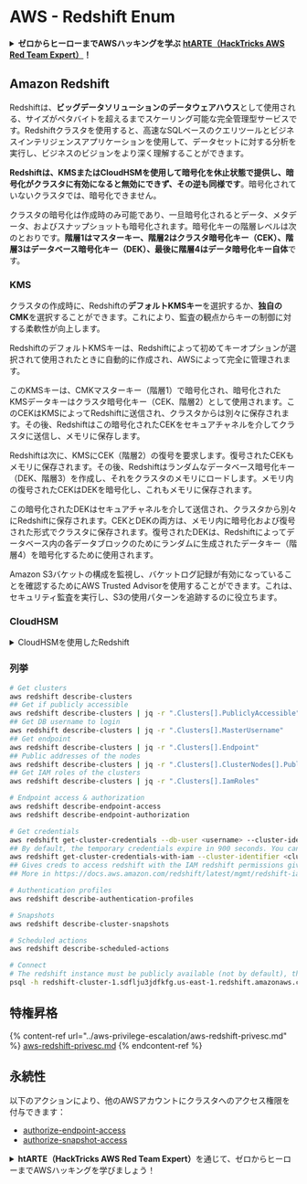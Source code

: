 # AWS - Redshift Enum

<details>

<summary><strong>ゼロからヒーローまでAWSハッキングを学ぶ</strong> <a href="https://training.hacktricks.xyz/courses/arte"><strong>htARTE（HackTricks AWS Red Team Expert）</strong></a><strong>！</strong></summary>

HackTricksをサポートする他の方法：

- **HackTricksで企業を宣伝したい**または**HackTricksをPDFでダウンロードしたい**場合は、[**SUBSCRIPTION PLANS**](https://github.com/sponsors/carlospolop)をチェックしてください！
- [**公式PEASS＆HackTricksスワッグ**](https://peass.creator-spring.com)を入手する
- [**The PEASS Family**](https://opensea.io/collection/the-peass-family)を発見し、独占的な[**NFTs**](https://opensea.io/collection/the-peass-family)のコレクションを見つける
- **💬 [Discordグループ](https://discord.gg/hRep4RUj7f)**または[telegramグループ](https://t.me/peass)に**参加**するか、**Twitter** 🐦 [**@hacktricks\_live**](https://twitter.com/hacktricks\_live)**をフォロー**する。
- **ハッキングトリックを共有するには、[HackTricks](https://github.com/carlospolop/hacktricks)と[HackTricks Cloud](https://github.com/carlospolop/hacktricks-cloud)のGitHubリポジトリにPRを提出してください。**

</details>

## Amazon Redshift

Redshiftは、**ビッグデータソリューションのデータウェアハウス**として使用される、サイズがペタバイトを超えるまでスケーリング可能な完全管理型サービスです。Redshiftクラスタを使用すると、高速なSQLベースのクエリツールとビジネスインテリジェンスアプリケーションを使用して、データセットに対する分析を実行し、ビジネスのビジョンをより深く理解することができます。

**Redshiftは、KMSまたはCloudHSMを使用して暗号化を休止状態で提供し、暗号化がクラスタに有効になると無効にできず、その逆も同様です**。暗号化されていないクラスタでは、暗号化できません。

クラスタの暗号化は作成時のみ可能であり、一旦暗号化されるとデータ、メタデータ、およびスナップショットも暗号化されます。暗号化キーの階層レベルは次のとおりです。**階層1はマスターキー、階層2はクラスタ暗号化キー（CEK）、階層3はデータベース暗号化キー（DEK）、最後に階層4はデータ暗号化キー自体**です。

### KMS

クラスタの作成時に、Redshiftの**デフォルトKMSキー**を選択するか、**独自のCMK**を選択することができます。これにより、監査の観点からキーの制御に対する柔軟性が向上します。

RedshiftのデフォルトKMSキーは、Redshiftによって初めてキーオプションが選択されて使用されたときに自動的に作成され、AWSによって完全に管理されます。

このKMSキーは、CMKマスターキー（階層1）で暗号化され、暗号化されたKMSデータキーはクラスタ暗号化キー（CEK、階層2）として使用されます。このCEKはKMSによってRedshiftに送信され、クラスタからは別々に保存されます。その後、Redshiftはこの暗号化されたCEKをセキュアチャネルを介してクラスタに送信し、メモリに保存します。

Redshiftは次に、KMSにCEK（階層2）の復号を要求します。復号されたCEKもメモリに保存されます。その後、Redshiftはランダムなデータベース暗号化キー（DEK、階層3）を作成し、それをクラスタのメモリにロードします。メモリ内の復号されたCEKはDEKを暗号化し、これもメモリに保存されます。

この暗号化されたDEKはセキュアチャネルを介して送信され、クラスタから別々にRedshiftに保存されます。CEKとDEKの両方は、メモリ内に暗号化および復号された形式でクラスタに保存されます。復号されたDEKは、Redshiftによってデータベース内の各データブロックのためにランダムに生成されたデータキー（階層4）を暗号化するために使用されます。

Amazon S3バケットの構成を監視し、バケットログ記録が有効になっていることを確認するためにAWS Trusted Advisorを使用することができます。これは、セキュリティ監査を実行し、S3の使用パターンを追跡するのに役立ちます。

### CloudHSM

<details>

<summary>CloudHSMを使用したRedshift</summary>

CloudHSMを使用して暗号化を実行する場合、まずHSMクライアントとRedshiftの間に信頼された接続を設定する必要があります。この際には、クライアント証明書とサーバ証明書を使用します。

この接続は、暗号化キーをHSMクライアントとRedshiftクラスタの間で送信できるようにするために必要です。ランダムに生成されたプライベートキーとパブリックキーのペアを使用して、Redshiftは公開クライアント証明書を作成し、これを暗号化してRedshiftに保存します。これをHSMクライアントにダウンロードして登録し、適切なHSMパーティションに割り当てる必要があります。

次に、RedshiftをHSMクライアントの次の詳細で構成する必要があります。HSMのIPアドレス、HSMパーティション名、HSMパーティションパスワード、およびCloudHSMによって暗号化された公開HSMサーバ証明書です。これらの情報が提供されると、Redshiftは接続を確認し、開発パーティションにアクセスできることを確認します。

内部セキュリティポリシーまたはガバナンスコントロールにより、暗号キーのローテーションを適用する必要がある場合、Redshiftを使用して暗号化されたクラスタの暗号化キーをローテーションできます。ただし、キーのローテーションプロセス中に、クラスタが非常に短い時間利用できなくなるため、必要に応じてのみキーをローテーションするか、またはキーが侵害された可能性がある場合にのみ行うことが最適です。

ローテーション中、RedshiftはクラスタのCEKをローテーションし、そのクラスタのバックアップ用のCEKをローテーションします。クラスタのDEKをローテーションしますが、DEKを使用して暗号化されたS3に保存されているスナップショットのDEKをローテーションすることはできません。プロセスが完了するまで、クラスタを「キーのローテーション中」の状態にし、ステータスが「利用可能」に戻ると完了します。

</details>

### 列挙
```bash
# Get clusters
aws redshift describe-clusters
## Get if publicly accessible
aws redshift describe-clusters | jq -r ".Clusters[].PubliclyAccessible"
## Get DB username to login
aws redshift describe-clusters | jq -r ".Clusters[].MasterUsername"
## Get endpoint
aws redshift describe-clusters | jq -r ".Clusters[].Endpoint"
## Public addresses of the nodes
aws redshift describe-clusters | jq -r ".Clusters[].ClusterNodes[].PublicIPAddress"
## Get IAM roles of the clusters
aws redshift describe-clusters | jq -r ".Clusters[].IamRoles"

# Endpoint access & authorization
aws redshift describe-endpoint-access
aws redshift describe-endpoint-authorization

# Get credentials
aws redshift get-cluster-credentials --db-user <username> --cluster-identifier <cluster-id>
## By default, the temporary credentials expire in 900 seconds. You can optionally specify a duration between 900 seconds (15 minutes) and 3600 seconds (60 minutes).
aws redshift get-cluster-credentials-with-iam --cluster-identifier <cluster-id>
## Gives creds to access redshift with the IAM redshift permissions given to the current AWS account
## More in https://docs.aws.amazon.com/redshift/latest/mgmt/redshift-iam-access-control-identity-based.html

# Authentication profiles
aws redshift describe-authentication-profiles

# Snapshots
aws redshift describe-cluster-snapshots

# Scheduled actions
aws redshift describe-scheduled-actions

# Connect
# The redshift instance must be publicly available (not by default), the sg need to allow inbounds connections to the port and you need creds
psql -h redshift-cluster-1.sdflju3jdfkfg.us-east-1.redshift.amazonaws.com -U admin -d dev -p 5439
```
## 特権昇格

{% content-ref url="../aws-privilege-escalation/aws-redshift-privesc.md" %}
[aws-redshift-privesc.md](../aws-privilege-escalation/aws-redshift-privesc.md)
{% endcontent-ref %}

## 永続性

以下のアクションにより、他のAWSアカウントにクラスタへのアクセス権限を付与できます：

* [authorize-endpoint-access](https://docs.aws.amazon.com/cli/latest/reference/redshift/authorize-endpoint-access.html)
* [authorize-snapshot-access](https://docs.aws.amazon.com/cli/latest/reference/redshift/authorize-snapshot-access.html)

<details>

<summary><strong>htARTE（HackTricks AWS Red Team Expert）</strong>を通じて、ゼロからヒーローまでAWSハッキングを学びましょう！</summary>

HackTricksをサポートする他の方法：

* **HackTricksで企業を宣伝したい**、または**HackTricksをPDFでダウンロードしたい**場合は、[**SUBSCRIPTION PLANS**](https://github.com/sponsors/carlospolop)をチェックしてください！
* [**公式PEASS＆HackTricksのグッズ**](https://peass.creator-spring.com)を入手する
* [**The PEASS Family**](https://opensea.io/collection/the-peass-family)を発見し、独占的な[**NFTs**](https://opensea.io/collection/the-peass-family)のコレクションを見つける
* 💬 [**Discordグループ**](https://discord.gg/hRep4RUj7f)や[**telegramグループ**](https://t.me/peass)に**参加**するか、**Twitter** 🐦 [**@hacktricks\_live**](https://twitter.com/hacktricks\_live)を**フォロー**する
* **HackTricks**と[**HackTricks Cloud**](https://github.com/carlospolop/hacktricks-cloud)のGitHubリポジトリにPRを提出して、あなたのハッキングテクニックを共有してください。

</details>
